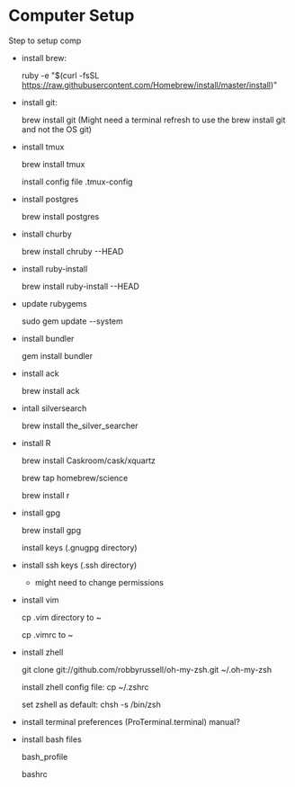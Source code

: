 # Computer Setup

Step to setup comp

* install brew: 
    
    ruby -e "$(curl -fsSL https://raw.githubusercontent.com/Homebrew/install/master/install)"

* install git:

    brew install git (Might need a terminal refresh to use the brew install git and not the OS git)
    
* install tmux

    brew install tmux
    
    install config file .tmux-config

* install postgres

    brew install postgres
    
* install churby

    brew install chruby --HEAD
    
* install ruby-install

    brew install ruby-install --HEAD
    
* update rubygems

    sudo gem update --system
    
* install bundler

    gem install bundler

* install ack

    brew install ack
    
* intall silversearch

    brew install the_silver_searcher
    
* install R

    brew install Caskroom/cask/xquartz
    
    brew tap homebrew/science
    
    brew install r

* install gpg

  brew install gpg
  
  install keys (.gnugpg directory)

* install ssh keys (.ssh directory)

   * might need to change permissions

* install vim 

  cp .vim directory to ~

  cp .vimrc to ~

* install zhell

  git clone git://github.com/robbyrussell/oh-my-zsh.git ~/.oh-my-zsh
  
  install zhell config file: cp ~/.zshrc
  
  set zshell as default: chsh -s /bin/zsh

* install terminal preferences (ProTerminal.terminal) manual?

* install bash files

  bash_profile
  
  bashrc
